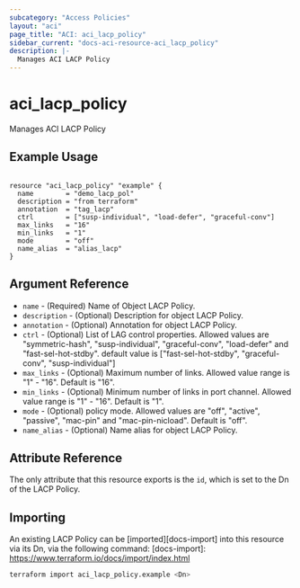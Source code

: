 ```yaml
---
subcategory: "Access Policies"
layout: "aci"
page_title: "ACI: aci_lacp_policy"
sidebar_current: "docs-aci-resource-aci_lacp_policy"
description: |-
  Manages ACI LACP Policy
---
```


# aci_lacp_policy

Manages ACI LACP Policy

## Example Usage

```hcl

resource "aci_lacp_policy" "example" {
  name        = "demo_lacp_pol"
  description = "from terraform"
  annotation  = "tag_lacp"
  ctrl        = ["susp-individual", "load-defer", "graceful-conv"]
  max_links   = "16"
  min_links   = "1"
  mode        = "off"
  name_alias  = "alias_lacp"
}

```

## Argument Reference

- `name` - (Required) Name of Object LACP Policy.
- `description` - (Optional) Description for object LACP Policy.
- `annotation` - (Optional) Annotation for object LACP Policy.
- `ctrl` - (Optional) List of LAG control properties. Allowed values are "symmetric-hash", "susp-individual", "graceful-conv", "load-defer" and "fast-sel-hot-stdby". default value is \["fast-sel-hot-stdby", "graceful-conv", "susp-individual"\]
- `max_links` - (Optional) Maximum number of links. Allowed value range is "1" - "16". Default is "16".
- `min_links` - (Optional) Minimum number of links in port channel. Allowed value range is "1" - "16". Default is "1".
- `mode` - (Optional) policy mode. Allowed values are "off", "active", "passive", "mac-pin" and "mac-pin-nicload". Default is "off".
- `name_alias` - (Optional) Name alias for object LACP Policy.

## Attribute Reference

The only attribute that this resource exports is the `id`, which is set to the
Dn of the LACP Policy.

## Importing

An existing LACP Policy can be [imported][docs-import] into this resource via its Dn, via the following command:
[docs-import]: <https://www.terraform.io/docs/import/index.html>

```bash
terraform import aci_lacp_policy.example <Dn>
```

